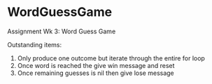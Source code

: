 # WordGuessGame
Assignment Wk 3: Word Guess Game

Outstanding items:
1. Only produce one outcome but iterate through the entire for loop
2. Once word is reached the give win message and reset
3. Once remaining guesses is nil then give lose message
